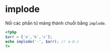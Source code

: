 # implode

Nối các phần tử mảng thành chuỗi bằng `implode`.

```php
<?php
$arr = ['a','b','c'];
echo implode('-', $arr); // a-b-c
?>
```
